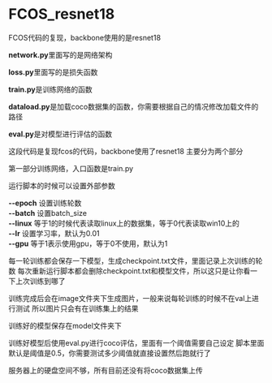 # FCOS_resnet18
 FCOS代码的复现，backbone使用的是resnet18



**network.py**里面写的是网络架构

**loss.py**里面写的是损失函数

**train.py**是训练网络的函数

**dataload.py**是加载coco数据集的函数，你需要根据自己的情况修改加载文件的路径

**eval.py**是对模型进行评估的函数



这段代码是复现fcos的代码，backbone使用了resnet18
主要分为两个部分

第一部分训练网络，入口函数是train.py

运行脚本的时候可以设置外部参数

**--epoch**  设置训练轮数<br>**--batch**  设置batch_size<br>**--linux**  等于1的时候代表读取linux上的数据集，等于0代表读取win10上的<br>**--lr**     设置学习率，默认为0.01<br>**--gpu**    等于1表示使用gpu，等于0不使用，默认为1<br>

每一轮训练都会保存一下模型，生成checkpoint.txt文件，里面记录上次训练的轮数
每次重新运行脚本都会删除checkpoint.txt和模型文件，所以这只是让你看一下上次训练到哪了

训练完成后会在image文件夹下生成图片，一般来说每轮训练的时候不在val上进行测试
所以图片只会有在训练集上的结果

训练好的模型保存在model文件夹下

训练好模型后使用eval.py进行coco评估，里面有一个阈值需要自己设定
脚本里面默认是阈值是0.5，你需要测试多少阈值就直接设置然后跑就行了

服务器上的硬盘空间不够，所有目前还没有将coco数据集上传

